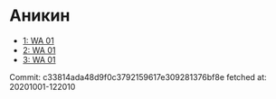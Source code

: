 # Аникин
- [1: WA 01](1.md)
- [2: WA 01](2.md)
- [3: WA 01](3.md)

Commit: c33814ada48d9f0c3792159617e309281376bf8e
 fetched at: 20201001-122010
